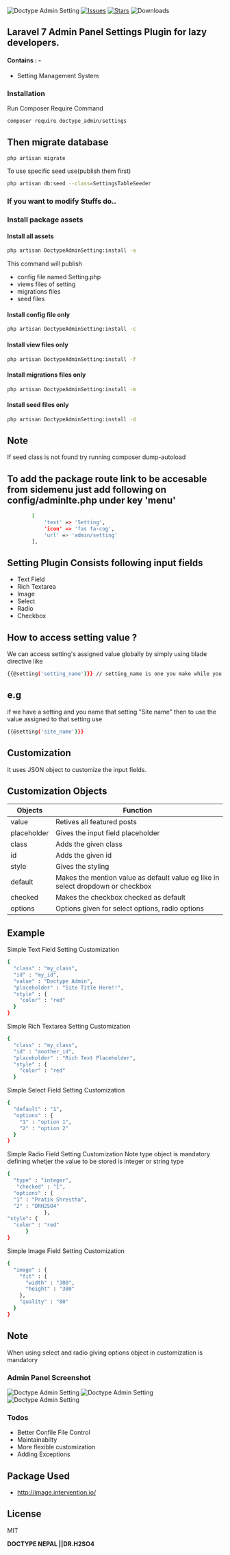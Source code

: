 ![Doctype Admin Setting](https://github.com/pratiksh404/doctype_admin_settings/blob/master/screenshots/doctype_admin_settings.jpg)
[![Issues](https://img.shields.io/github/issues/pratiksh404/doctype_admin_settings)](https://github.com/pratiksh404/doctype_admin_settings/issues) [![Stars](https://img.shields.io/github/stars/pratiksh404/doctype_admin_settings)](https://github.com/pratiksh404/doctype_admin_settings/stargazers) ![Downloads](https://poser.pugx.org/drh2so4/thumbnail/downloads)

## Laravel 7 Admin Panel Settings Plugin for lazy developers.

#### Contains : -

- Setting Management System

### Installation

Run Composer Require Command

```sh
composer require doctype_admin/settings
```

## Then migrate database

```sh
php artisan migrate
```

To use specific seed use(publish them first)

```sh
php artisan db:seed --class=SettingsTableSeeder
```

### If you want to modify Stuffs do..

### Install package assets

#### Install all assets

```sh
php artisan DoctypeAdminSetting:install -a
```

This command will publish

- config file named Setting.php
- views files of setting
- migrations files
- seed files

#### Install config file only

```sh
php artisan DoctypeAdminSetting:install -c
```

#### Install view files only

```sh
php artisan DoctypeAdminSetting:install -f
```

#### Install migrations files only

```sh
php artisan DoctypeAdminSetting:install -m
```

#### Install seed files only

```sh
php artisan DoctypeAdminSetting:install -d
```

## Note

If seed class is not found try running composer dump-autoload

## To add the package route link to be accesable from sidemenu just add following on config/adminlte.php under key 'menu'

```sh
        [
            'text' => 'Setting',
            'icon' => 'fas fa-cog',
            'url' => 'admin/setting'
        ],
```

## Setting Plugin Consists following input fields

- Text Field
- Rich Textarea
- Image
- Select
- Radio
- Checkbox

## How to access setting value ?

We can access setting's assigned value globally by simply using blade directive like

```sh
{{@setting('setting_name')}} // setting_name is one you make while you are creating setting (should be lower cap with space replaced by underscore(_) : Recommended)
```

## e.g

if we have a setting and you name that setting "Site name" then to use the value assigned to that setting use

```sh
{{@setting('site_name')}}
```

## Customization

It uses JSON object to customize the input fields.

## Customization Objects

| Objects     | Function                                                                        |
| ----------- | ------------------------------------------------------------------------------- |
| value       | Retives all featured posts                                                      |
| placeholder | Gives the input field placeholder                                               |
| class       | Adds the given class                                                            |
| id          | Adds the given id                                                               |
| style       | Gives the styling                                                               |
| default     | Makes the mention value as default value eg like in select dropdown or checkbox |
| checked     | Makes the checkbox checked as default                                           |
| options     | Options given for select options, radio options                                 |

## Example

Simple Text Field Setting Customization

```sh
{
  "class" : "my_class",
  "id" : "my_id",
  "value" : "Doctype Admin",
  "placeholder" : "Site Title Here!!",
  "style" : {
    "color" : "red"
  }
}
```

Simple Rich Textarea Setting Customization

```sh
{
  "class" : "my_class",
  "id" : "another_id",
  "placeholder" : "Rich Text Placeholder",
  "style" : {
    "color" : "red"
  }
```

Simple Select Field Setting Customization

```sh
{
  "default" : "1",
  "options" : {
    "1" : "option 1",
    "2" : "option 2"
  }
}
```

Simple Radio Field Setting Customization
Note type object is mandatory defining whetjer the value to be stored is integer or string type

```sh
{
  "type" : "integer",
   "checked" : "1",
  "options" : {
  "1" : "Pratik Shrestha",
  "2" : "DRH2SO4"
            },
"style": {
  "color" : "red"
      }
}
```

Simple Image Field Setting Customization

```sh
{
  "image" : {
    "fit" : {
      "width" : "300",
      "height" : "300"
    },
    "quality" : "80"
  }
}
```

## Note

When using select and radio giving options object in customization is mandatory

### Admin Panel Screenshot

![Doctype Admin Setting](https://github.com/pratiksh404/doctype_admin_settings/blob/master/screenshots/setting.jpg)
![Doctype Admin Setting](https://github.com/pratiksh404/doctype_admin_settings/blob/master/screenshots/setting_make.jpg)
![Doctype Admin Setting](https://github.com/pratiksh404/doctype_admin_settings/blob/master/screenshots/setting_custom.jpg)

### Todos

- Better Confile File Control
- Maintainabilty
- More flexible customization
- Adding Exceptions

## Package Used

- http://image.intervention.io/

## License

MIT

**DOCTYPE NEPAL ||DR.H2SO4**
